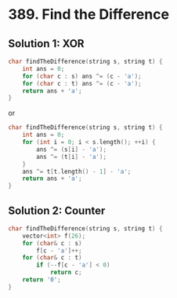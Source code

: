 # 389. Find the Difference

## Solution 1: XOR

```cpp
char findTheDifference(string s, string t) {
    int ans = 0;
    for (char c : s) ans ^= (c - 'a');
    for (char c : t) ans ^= (c - 'a');
    return ans + 'a';
}
```

or

```cpp
char findTheDifference(string s, string t) {
    int ans = 0;
    for (int i = 0; i < s.length(); ++i) {
        ans ^= (s[i] - 'a');
        ans ^= (t[i] - 'a');
    }
    ans ^= t[t.length() - 1] - 'a';
    return ans + 'a';
}
```

## Solution 2: Counter

```cpp
char findTheDifference(string s, string t) {
    vector<int> f(26);
    for (char& c : s)
        f[c - 'a']++;
    for (char& c : t)
        if (--f[c - 'a'] < 0)
            return c;
    return '0';
}
```
